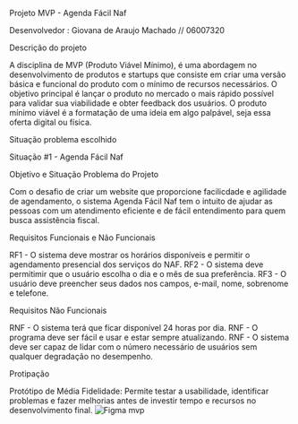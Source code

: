 Projeto MVP - Agenda Fácil Naf 

Desenvolvedor : Giovana de Araujo Machado // 06007320 

Descrição do projeto

A disciplina de MVP (Produto Viável Mínimo), é uma abordagem no desenvolvimento de produtos e startups que consiste em criar uma versão básica e funcional do produto com o mínimo de recursos necessários. 
O objetivo principal é lançar o produto no mercado o mais rápido possível para validar sua viabilidade e obter feedback dos usuários. O produto mínimo viável é a formatação de uma ideia em algo palpável, seja essa oferta digital ou física.


Situação problema escolhido

Situação #1 - Agenda Fácil Naf

Objetivo e Situação Problema do Projeto

Com o desafio de criar um website que proporcione facilicdade e agilidade de agendamento, o sistema Agenda Fácil Naf tem o intuito de ajudar as pessoas com um atendimento eficiente e de fácil entendimento para quem busca assistência fiscal.

Requisitos Funcionais e Não Funcionais 

RF1 - O sistema deve mostrar os horários disponíveis e permitir o agendamento presencial dos serviços do NAF.
RF2 - O sistema deve permitimir que o usuário escolha o dia e o mês de sua preferência.
RF3 - O usuário deve preencher seus dados nos campos, e-mail, nome, sobrenome e telefone.

Requisitos Não Funcionais

RNF - O sistema terá que ficar disponível 24 horas por dia.
RNF - O programa deve ser fácil e usar e estar sempre atualizando.
RNF - O sistema deve ser capaz de lidar com o número necessário de usuários sem qualquer degradação no desempenho.


Protipação 

Protótipo de Média Fidelidade: 
Permite testar a usabilidade, identificar problemas e fazer melhorias antes de investir tempo e recursos no desenvolvimento final.
![Figma mvp](https://github.com/GiovanaMachado/front-end-mvp/assets/88807499/4511a7a3-093c-42ce-bc99-196172f4c33d)



